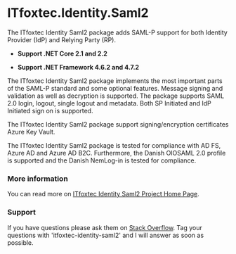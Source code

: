 # ITfoxtec.Identity.Saml2

The ITfoxtec Identity Saml2 package adds SAML-P support for both Identity Provider (IdP) and Relying Party (RP).

* **Support .NET Core 2.1 and 2.2**

* **Support .NET Framework 4.6.2 and 4.7.2**

The ITfoxtec Identity Saml2 package implements the most important parts of the SAML-P standard and some optional features. 
Message signing and validation as well as decryption is supported. The package supports SAML 2.0 login, logout, single 
logout and metadata. Both SP Initiated and IdP Initiated sign on is supported. 

The ITfoxtec Identity Saml2 package support signing/encryption certificates Azure Key Vault. 

The ITfoxtec Identity Saml2 package is tested for compliance with AD FS, Azure AD and Azure AD B2C. 
Furthermore, the Danish OIOSAML 2.0 profile is supported and the Danish  NemLog-in is tested for compliance. 

### More information
You can read more on <a href="https://itfoxtec.com/identitysaml2">ITfoxtec Identity Saml2 Project Home Page</a>.

### Support
If you have questions please ask them on <a href="https://stackoverflow.com/questions/tagged/itfoxtec-identity-saml2">Stack Overflow</a>. Tag your questions with 'itfoxtec-identity-saml2' and I will answer as soon as possible.
